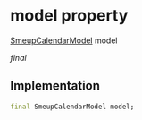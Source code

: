 


# model property






[SmeupCalendarModel](../../smeup_models_widgets_smeup_calendar_model/SmeupCalendarModel-class.md) model
  
_final_






## Implementation

```dart
final SmeupCalendarModel model;


```







